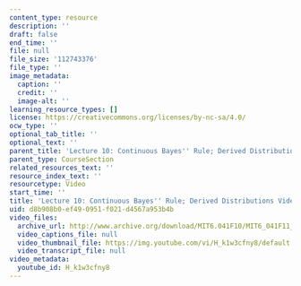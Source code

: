 ```yaml
---
content_type: resource
description: ''
draft: false
end_time: ''
file: null
file_size: '112743376'
file_type: ''
image_metadata:
  caption: ''
  credit: ''
  image-alt: ''
learning_resource_types: []
license: https://creativecommons.org/licenses/by-nc-sa/4.0/
ocw_type: ''
optional_tab_title: ''
optional_text: ''
parent_title: 'Lecture 10: Continuous Bayes'' Rule; Derived Distributions'
parent_type: CourseSection
related_resources_text: ''
resource_index_text: ''
resourcetype: Video
start_time: ''
title: 'Lecture 10: Continuous Bayes'' Rule; Derived Distributions Video'
uid: d8b908b0-ef49-0951-f021-d4567a953b4b
video_files:
  archive_url: http://www.archive.org/download/MIT6.041F10/MIT6_041F11_lec10_300k.mp4
  video_captions_file: null
  video_thumbnail_file: https://img.youtube.com/vi/H_k1w3cfny8/default.jpg
  video_transcript_file: null
video_metadata:
  youtube_id: H_k1w3cfny8
---
```

